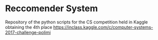 # Reccomender System 
Repository of the python scripts for the CS competition held in Kaggle obtaining the 4th place https://inclass.kaggle.com/c/computer-systems-2017-challenge-polimi
